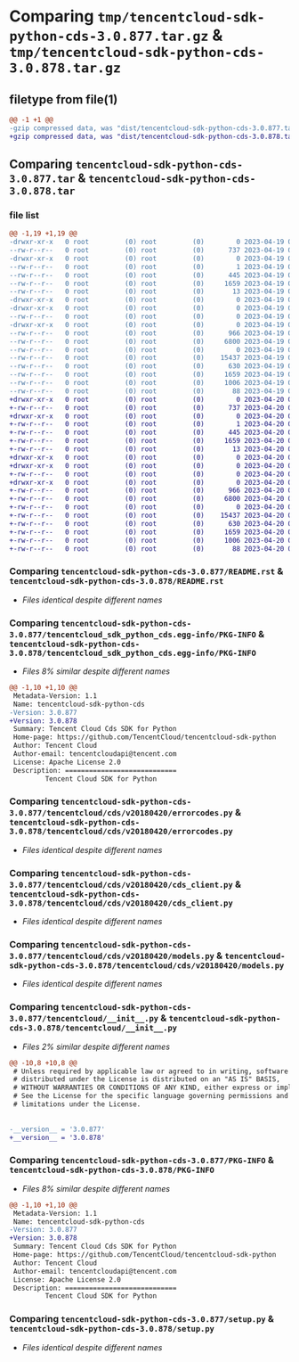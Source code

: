 # Comparing `tmp/tencentcloud-sdk-python-cds-3.0.877.tar.gz` & `tmp/tencentcloud-sdk-python-cds-3.0.878.tar.gz`

## filetype from file(1)

```diff
@@ -1 +1 @@
-gzip compressed data, was "dist/tencentcloud-sdk-python-cds-3.0.877.tar", last modified: Wed Apr 19 09:08:41 2023, max compression
+gzip compressed data, was "dist/tencentcloud-sdk-python-cds-3.0.878.tar", last modified: Thu Apr 20 00:22:38 2023, max compression
```

## Comparing `tencentcloud-sdk-python-cds-3.0.877.tar` & `tencentcloud-sdk-python-cds-3.0.878.tar`

### file list

```diff
@@ -1,19 +1,19 @@
-drwxr-xr-x   0 root         (0) root         (0)        0 2023-04-19 09:08:41.000000 tencentcloud-sdk-python-cds-3.0.877/
--rw-r--r--   0 root         (0) root         (0)      737 2023-04-19 09:08:41.000000 tencentcloud-sdk-python-cds-3.0.877/README.rst
-drwxr-xr-x   0 root         (0) root         (0)        0 2023-04-19 09:08:41.000000 tencentcloud-sdk-python-cds-3.0.877/tencentcloud_sdk_python_cds.egg-info/
--rw-r--r--   0 root         (0) root         (0)        1 2023-04-19 09:08:41.000000 tencentcloud-sdk-python-cds-3.0.877/tencentcloud_sdk_python_cds.egg-info/dependency_links.txt
--rw-r--r--   0 root         (0) root         (0)      445 2023-04-19 09:08:41.000000 tencentcloud-sdk-python-cds-3.0.877/tencentcloud_sdk_python_cds.egg-info/SOURCES.txt
--rw-r--r--   0 root         (0) root         (0)     1659 2023-04-19 09:08:41.000000 tencentcloud-sdk-python-cds-3.0.877/tencentcloud_sdk_python_cds.egg-info/PKG-INFO
--rw-r--r--   0 root         (0) root         (0)       13 2023-04-19 09:08:41.000000 tencentcloud-sdk-python-cds-3.0.877/tencentcloud_sdk_python_cds.egg-info/top_level.txt
-drwxr-xr-x   0 root         (0) root         (0)        0 2023-04-19 09:08:41.000000 tencentcloud-sdk-python-cds-3.0.877/tencentcloud/
-drwxr-xr-x   0 root         (0) root         (0)        0 2023-04-19 09:08:41.000000 tencentcloud-sdk-python-cds-3.0.877/tencentcloud/cds/
--rw-r--r--   0 root         (0) root         (0)        0 2023-04-19 09:08:41.000000 tencentcloud-sdk-python-cds-3.0.877/tencentcloud/cds/__init__.py
-drwxr-xr-x   0 root         (0) root         (0)        0 2023-04-19 09:08:41.000000 tencentcloud-sdk-python-cds-3.0.877/tencentcloud/cds/v20180420/
--rw-r--r--   0 root         (0) root         (0)      966 2023-04-19 09:08:41.000000 tencentcloud-sdk-python-cds-3.0.877/tencentcloud/cds/v20180420/errorcodes.py
--rw-r--r--   0 root         (0) root         (0)     6800 2023-04-19 09:08:41.000000 tencentcloud-sdk-python-cds-3.0.877/tencentcloud/cds/v20180420/cds_client.py
--rw-r--r--   0 root         (0) root         (0)        0 2023-04-19 09:08:41.000000 tencentcloud-sdk-python-cds-3.0.877/tencentcloud/cds/v20180420/__init__.py
--rw-r--r--   0 root         (0) root         (0)    15437 2023-04-19 09:08:41.000000 tencentcloud-sdk-python-cds-3.0.877/tencentcloud/cds/v20180420/models.py
--rw-r--r--   0 root         (0) root         (0)      630 2023-04-19 09:08:41.000000 tencentcloud-sdk-python-cds-3.0.877/tencentcloud/__init__.py
--rw-r--r--   0 root         (0) root         (0)     1659 2023-04-19 09:08:41.000000 tencentcloud-sdk-python-cds-3.0.877/PKG-INFO
--rw-r--r--   0 root         (0) root         (0)     1006 2023-04-19 09:08:41.000000 tencentcloud-sdk-python-cds-3.0.877/setup.py
--rw-r--r--   0 root         (0) root         (0)       88 2023-04-19 09:08:41.000000 tencentcloud-sdk-python-cds-3.0.877/setup.cfg
+drwxr-xr-x   0 root         (0) root         (0)        0 2023-04-20 00:22:38.000000 tencentcloud-sdk-python-cds-3.0.878/
+-rw-r--r--   0 root         (0) root         (0)      737 2023-04-20 00:22:38.000000 tencentcloud-sdk-python-cds-3.0.878/README.rst
+drwxr-xr-x   0 root         (0) root         (0)        0 2023-04-20 00:22:38.000000 tencentcloud-sdk-python-cds-3.0.878/tencentcloud_sdk_python_cds.egg-info/
+-rw-r--r--   0 root         (0) root         (0)        1 2023-04-20 00:22:38.000000 tencentcloud-sdk-python-cds-3.0.878/tencentcloud_sdk_python_cds.egg-info/dependency_links.txt
+-rw-r--r--   0 root         (0) root         (0)      445 2023-04-20 00:22:38.000000 tencentcloud-sdk-python-cds-3.0.878/tencentcloud_sdk_python_cds.egg-info/SOURCES.txt
+-rw-r--r--   0 root         (0) root         (0)     1659 2023-04-20 00:22:38.000000 tencentcloud-sdk-python-cds-3.0.878/tencentcloud_sdk_python_cds.egg-info/PKG-INFO
+-rw-r--r--   0 root         (0) root         (0)       13 2023-04-20 00:22:38.000000 tencentcloud-sdk-python-cds-3.0.878/tencentcloud_sdk_python_cds.egg-info/top_level.txt
+drwxr-xr-x   0 root         (0) root         (0)        0 2023-04-20 00:22:38.000000 tencentcloud-sdk-python-cds-3.0.878/tencentcloud/
+drwxr-xr-x   0 root         (0) root         (0)        0 2023-04-20 00:22:38.000000 tencentcloud-sdk-python-cds-3.0.878/tencentcloud/cds/
+-rw-r--r--   0 root         (0) root         (0)        0 2023-04-20 00:22:38.000000 tencentcloud-sdk-python-cds-3.0.878/tencentcloud/cds/__init__.py
+drwxr-xr-x   0 root         (0) root         (0)        0 2023-04-20 00:22:38.000000 tencentcloud-sdk-python-cds-3.0.878/tencentcloud/cds/v20180420/
+-rw-r--r--   0 root         (0) root         (0)      966 2023-04-20 00:22:38.000000 tencentcloud-sdk-python-cds-3.0.878/tencentcloud/cds/v20180420/errorcodes.py
+-rw-r--r--   0 root         (0) root         (0)     6800 2023-04-20 00:22:38.000000 tencentcloud-sdk-python-cds-3.0.878/tencentcloud/cds/v20180420/cds_client.py
+-rw-r--r--   0 root         (0) root         (0)        0 2023-04-20 00:22:38.000000 tencentcloud-sdk-python-cds-3.0.878/tencentcloud/cds/v20180420/__init__.py
+-rw-r--r--   0 root         (0) root         (0)    15437 2023-04-20 00:22:38.000000 tencentcloud-sdk-python-cds-3.0.878/tencentcloud/cds/v20180420/models.py
+-rw-r--r--   0 root         (0) root         (0)      630 2023-04-20 00:22:38.000000 tencentcloud-sdk-python-cds-3.0.878/tencentcloud/__init__.py
+-rw-r--r--   0 root         (0) root         (0)     1659 2023-04-20 00:22:38.000000 tencentcloud-sdk-python-cds-3.0.878/PKG-INFO
+-rw-r--r--   0 root         (0) root         (0)     1006 2023-04-20 00:22:38.000000 tencentcloud-sdk-python-cds-3.0.878/setup.py
+-rw-r--r--   0 root         (0) root         (0)       88 2023-04-20 00:22:38.000000 tencentcloud-sdk-python-cds-3.0.878/setup.cfg
```

### Comparing `tencentcloud-sdk-python-cds-3.0.877/README.rst` & `tencentcloud-sdk-python-cds-3.0.878/README.rst`

 * *Files identical despite different names*

### Comparing `tencentcloud-sdk-python-cds-3.0.877/tencentcloud_sdk_python_cds.egg-info/PKG-INFO` & `tencentcloud-sdk-python-cds-3.0.878/tencentcloud_sdk_python_cds.egg-info/PKG-INFO`

 * *Files 8% similar despite different names*

```diff
@@ -1,10 +1,10 @@
 Metadata-Version: 1.1
 Name: tencentcloud-sdk-python-cds
-Version: 3.0.877
+Version: 3.0.878
 Summary: Tencent Cloud Cds SDK for Python
 Home-page: https://github.com/TencentCloud/tencentcloud-sdk-python
 Author: Tencent Cloud
 Author-email: tencentcloudapi@tencent.com
 License: Apache License 2.0
 Description: ============================
         Tencent Cloud SDK for Python
```

### Comparing `tencentcloud-sdk-python-cds-3.0.877/tencentcloud/cds/v20180420/errorcodes.py` & `tencentcloud-sdk-python-cds-3.0.878/tencentcloud/cds/v20180420/errorcodes.py`

 * *Files identical despite different names*

### Comparing `tencentcloud-sdk-python-cds-3.0.877/tencentcloud/cds/v20180420/cds_client.py` & `tencentcloud-sdk-python-cds-3.0.878/tencentcloud/cds/v20180420/cds_client.py`

 * *Files identical despite different names*

### Comparing `tencentcloud-sdk-python-cds-3.0.877/tencentcloud/cds/v20180420/models.py` & `tencentcloud-sdk-python-cds-3.0.878/tencentcloud/cds/v20180420/models.py`

 * *Files identical despite different names*

### Comparing `tencentcloud-sdk-python-cds-3.0.877/tencentcloud/__init__.py` & `tencentcloud-sdk-python-cds-3.0.878/tencentcloud/__init__.py`

 * *Files 2% similar despite different names*

```diff
@@ -10,8 +10,8 @@
 # Unless required by applicable law or agreed to in writing, software
 # distributed under the License is distributed on an "AS IS" BASIS,
 # WITHOUT WARRANTIES OR CONDITIONS OF ANY KIND, either express or implied.
 # See the License for the specific language governing permissions and
 # limitations under the License.
 
 
-__version__ = '3.0.877'
+__version__ = '3.0.878'
```

### Comparing `tencentcloud-sdk-python-cds-3.0.877/PKG-INFO` & `tencentcloud-sdk-python-cds-3.0.878/PKG-INFO`

 * *Files 8% similar despite different names*

```diff
@@ -1,10 +1,10 @@
 Metadata-Version: 1.1
 Name: tencentcloud-sdk-python-cds
-Version: 3.0.877
+Version: 3.0.878
 Summary: Tencent Cloud Cds SDK for Python
 Home-page: https://github.com/TencentCloud/tencentcloud-sdk-python
 Author: Tencent Cloud
 Author-email: tencentcloudapi@tencent.com
 License: Apache License 2.0
 Description: ============================
         Tencent Cloud SDK for Python
```

### Comparing `tencentcloud-sdk-python-cds-3.0.877/setup.py` & `tencentcloud-sdk-python-cds-3.0.878/setup.py`

 * *Files identical despite different names*

